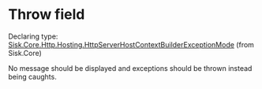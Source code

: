 <!--

Copyrights 2023 Sisk Framework - CypherPotato
Published under MIT license

!!! DO NOT EDIT THIS FILE !!!
This file was generated by a tool in the Sisk package. To edit the information in this documentation,
edit the XML documentation present in the Sisk source code.

-->


# Throw field

Declaring type: [Sisk.Core.Http.Hosting.HttpServerHostContextBuilderExceptionMode](/read?q=/contents/spec/Sisk.Core.Http.Hosting.HttpServerHostContextBuilderExceptionMode.md) (from Sisk.Core)


No message should be displayed and exceptions should be thrown instead being caughts.

